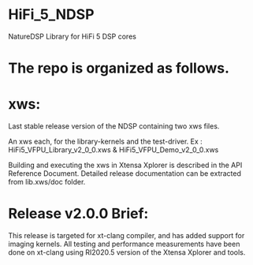 # HiFi_5_NDSP
NatureDSP Library for HiFi 5 DSP cores

# The repo is organized as follows.

# xws:
  Last stable release version of the NDSP containing two xws files.

An xws each, for the library-kernels and the test-driver.
Ex : HiFi5_VFPU_Library_v2_0_0.xws & HiFi5_VFPU_Demo_v2_0_0.xws

Building and executing the xws in Xtensa Xplorer is described in the API Reference Document. 
Detailed release documentation can be extracted from lib.xws/doc folder.


# Release v2.0.0 Brief: 
This release is targeted for xt-clang compiler, and has added support for imaging kernels.
All testing and performance measurements have been done on xt-clang using RI2020.5 version of the Xtensa Xplorer and tools.
